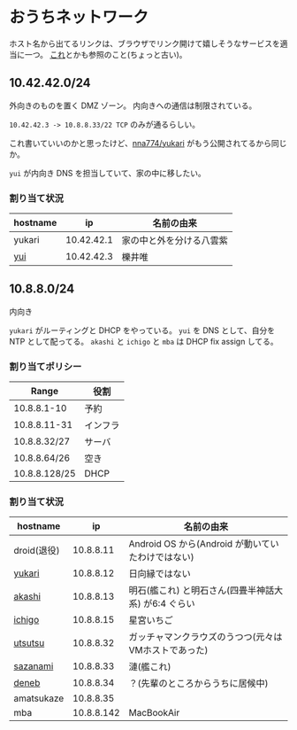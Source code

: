 # おうちネットワーク

ホスト名から出てるリンクは、ブラウザでリンク開けて嬉しそうなサービスを適当に一つ。
[これ](https://gist.github.com/nna774/c28c8c908a9feea4e44d)とかも参照のこと(ちょっと古い)。

## 10.42.42.0/24

外向きのものを置く DMZ ゾーン。
内向きへの通信は制限されている。

`10.42.42.3 -> 10.8.8.33/22 TCP` のみが通るらしい。

これ書いていいのかと思ったけど、[nna774/yukari](https://github.com/nna774/yukari/) がもう公開されてるから同じか。

`yui` が内向き DNS を担当していて、家の中に移したい。

### 割り当て状況

|hostname|ip|名前の由来|
|---|---|---|
|yukari|10.42.42.1|家の中と外を分ける八雲紫|
|[yui](https://yui.nna774.net/)|10.42.42.3|櫟井唯|

## 10.8.8.0/24

内向き

`yukari` がルーティングと DHCP をやっている。
`yui` を DNS として、自分を NTP として配ってる。
`akashi` と `ichigo` と `mba` は DHCP fix assign してる。

### 割り当てポリシー

|Range|役割|
|---|---|
|10.8.8.1-10|予約|
|10.8.8.11-31|インフラ|
|10.8.8.32/27|サーバ|
|10.8.8.64/26|空き|
|10.8.8.128/25|DHCP|

### 割り当て状況

|hostname|ip|名前の由来|
|---|---|---|
|droid(退役)|10.8.8.11|Android OS から(Android が動いていたわけではない)|
|[yukari](http://yukari.nna774.net/)|10.8.8.12|日向縁ではない|
|[akashi](https://akashi.nna774.net/)|10.8.8.13|明石(艦これ) と明石さん(四畳半神話大系) が6:4 ぐらい|
|[ichigo](http://ichigo.nna774.net/)|10.8.8.15|星宮いちご|
|[utsutsu](http://utsutsu.nna774.net/)|10.8.8.32|ガッチャマンクラウズのうつつ(元々はVMホストであった)|
|[sazanami](http://sazanami.nna774.net:8000)|10.8.8.33|漣(艦これ)|
|[deneb](https://10.8.8.34/)|10.8.8.34|？(先輩のところからうちに居候中)|
|amatsukaze|10.8.8.35||
|mba|10.8.8.142|MacBookAir|
